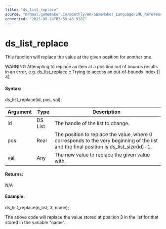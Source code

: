 ```yaml
---
title: "ds_list_replace"
source: "manual.gamemaker.io/monthly/en/GameMaker_Language/GML_Reference/Data_Structures/DS_Lists/ds_list_replace.htm"
converted: "2025-09-14T03:59:46.918Z"
---
```


# ds\_list\_replace

This function will replace the value at the given position for another one.

WARNING Attempting to replace an item at a position out of bounds results in an error, e.g. ds\_list\_replace :: Trying to access an out-of-bounds index \[| 4\].

#### Syntax:

ds\_list\_replace(id, pos, val);

| Argument | Type | Description |
| --- | --- | --- |
| id | DS List | The handle of the list to change. |
| pos | Real | The position to replace the value, where 0 corresponds to the very beginning of the list and the final position is ds_list_size(id)-1. |
| val | Any | The new value to replace the given value with. |

#### Returns:

N/A

#### Example:

ds\_list\_replace(n\_list, 3, name);

The above code will replace the value stored at position 3 in the list for that stored in the variable "name".